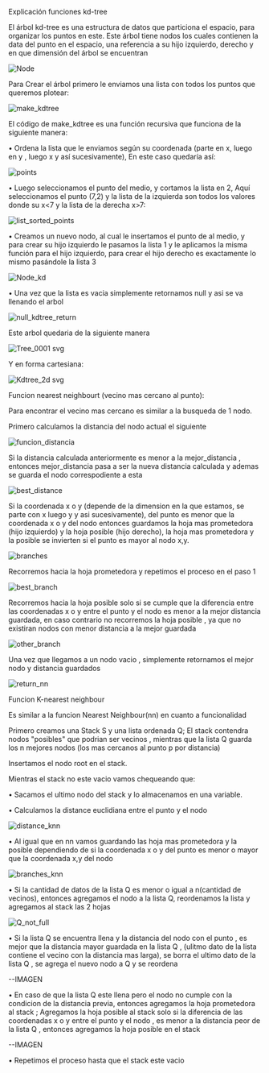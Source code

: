 Explicación funciones kd-tree

El árbol kd-tree es una estructura de datos que particiona el espacio, para organizar los puntos en este.
Este árbol tiene nodos los cuales contienen la data del punto en el espacio, una referencia a su hijo izquierdo, derecho y en que dimensión del árbol se encuentran

![Node](https://user-images.githubusercontent.com/82010968/118082226-c8c2cb00-b38a-11eb-98d6-1faaee21f372.png)

Para Crear el árbol primero le enviamos una lista con todos los puntos que queremos plotear:

![make_kdtree](https://user-images.githubusercontent.com/82010968/118082553-628a7800-b38b-11eb-9323-a1103d5e0d07.png)

El código de make_kdtree es una función recursiva que funciona de la siguiente manera:

• Ordena la lista que le enviamos según su coordenada (parte en x, luego en y , luego x y así sucesivamente), En este caso quedaría así:

![points](https://user-images.githubusercontent.com/82010968/118082962-1855c680-b38c-11eb-9c55-f32129d00ccf.png)

• Luego seleccionamos el punto del medio, y cortamos la lista en 2, Aquí seleccionamos el punto (7,2) y la lista de la izquierda son todos los valores donde su x<7 y la lista de la derecha x>7:

![list_sorted_points](https://user-images.githubusercontent.com/82010968/118082989-21df2e80-b38c-11eb-8ff8-529d26aaa30d.png)

•	Creamos un nuevo nodo, al cual le insertamos el punto de al medio, y para crear su hijo izquierdo le pasamos la lista 1 y le aplicamos la misma función para el hijo izquierdo, para crear el hijo derecho es exactamente lo mismo pasándole la lista 3

![Node_kd](https://user-images.githubusercontent.com/82010968/118083320-a8940b80-b38c-11eb-80bb-2e8c41ddb0bb.png)

• Una vez que la lista es vacia simplemente retornamos null y asi se va llenando el arbol
	
![null_kdtree_return](https://user-images.githubusercontent.com/82010968/118083423-e42ed580-b38c-11eb-84f3-b4bb3b1ae958.png)

Este arbol quedaria de la siguiente manera 


![Tree_0001 svg](https://user-images.githubusercontent.com/82010968/118083746-6d460c80-b38d-11eb-96df-51149f6de08b.png)

Y en forma cartesiana:

![Kdtree_2d svg](https://user-images.githubusercontent.com/82010968/118083751-71722a00-b38d-11eb-91ef-7dcf2d518f05.png)



Funcion nearest neighbourt (vecino mas cercano al punto):

Para encontrar el vecino mas cercano es similar a la busqueda de 1 nodo.

Primero calculamos la distancia del nodo actual el siguiente

![funcion_distancia](https://user-images.githubusercontent.com/82010968/118108744-5cf25980-b3ae-11eb-93b2-b8be9c13124c.png)


Si la distancia calculada anteriormente es menor a la mejor_distancia , entonces mejor_distancia pasa a ser la nueva distancia calculada y ademas se guarda el nodo correspodiente a esta

![best_distance](https://user-images.githubusercontent.com/82010968/118109098-beb2c380-b3ae-11eb-82d6-8fe89997bdcf.png)

Si la coordenada x o y (depende de la dimension en la que estamos, se parte con x luego y y asi sucesivamente), del punto es menor que la coordenada x o y del nodo entonces
guardamos la hoja mas prometedora (hijo izquierdo) y la hoja posible (hijo derecho), la hoja mas prometedora y la posible se invierten si el punto es mayor al nodo x,y.

![branches](https://user-images.githubusercontent.com/82010968/118109373-181af280-b3af-11eb-93a5-f539b83ee68f.png)

Recorremos hacia la hoja prometedora y repetimos el proceso en el paso 1

![best_branch](https://user-images.githubusercontent.com/82010968/118109746-94153a80-b3af-11eb-90f8-4896171f89bb.png)

Recorremos hacia la hoja posible solo si se cumple que la diferencia entre las coordenadas x o y entre el punto y el nodo es menor a la mejor distancia guardada, en caso 
contrario no recorremos la hoja posible , ya que no existiran nodos con menor distancia a la mejor guardada

![other_branch](https://user-images.githubusercontent.com/82010968/118109769-9b3c4880-b3af-11eb-8245-e9cbb8d2719e.png)

Una vez que llegamos a un nodo vacio , simplemente retornamos el mejor nodo y distancia guardados

![return_nn](https://user-images.githubusercontent.com/82010968/118109787-a000fc80-b3af-11eb-95ae-ce7a5786cdea.png)


Funcion  K-nearest neighbour

Es similar a la funcion Nearest Neighbour(nn) en cuanto a funcionalidad

Primero creamos una Stack S y una lista ordenada Q; El stack contendra nodos "posibles" que podrian ser vecinos  , mientras que la lista Q guarda los n mejores nodos (los 
mas cercanos al punto p por distancia)

Insertamos el nodo root en el stack.

Mientras el stack no este vacio vamos chequeando que:

• Sacamos el ultimo nodo del stack y lo almacenamos en una variable.

• Calculamos la distance euclidiana entre el punto y el nodo

![distance_knn](https://user-images.githubusercontent.com/82010968/118110323-451bd500-b3b0-11eb-8c96-1122a16cf440.png)

• Al igual que en nn vamos guardando las hoja mas prometedora y la posible dependiendo de si la coordenada x o y del punto es menor o mayor que la coordenada x,y del nodo

![branches_knn](https://user-images.githubusercontent.com/82010968/118110343-4baa4c80-b3b0-11eb-9a8c-8d725cdc912b.png)

• Si la cantidad de datos de la lista Q es menor o igual a n(cantidad de vecinos), entonces agregamos el nodo a la lista Q, reordenamos la lista y agregamos al stack las 2
hojas

![Q_not_full](https://user-images.githubusercontent.com/82010968/118110378-5664e180-b3b0-11eb-818a-d6de9151052e.png)


• Si la lista Q se encuentra llena y la distancia del nodo con el punto , es mejor que la distancia mayor guardada en la lista Q , (ulitmo dato de la lista contiene el vecino
con la distancia mas larga), se borra el ultimo dato de la lista Q , se agrega el nuevo nodo a Q y se reordena

--IMAGEN

• En caso de que la lista Q este llena pero el nodo no cumple con la condicion de la distancia previa, entonces agregamos la hoja prometedora al stack ; Agregamos la hoja posible al stack solo si la diferencia de las coordenadas x o y entre el punto y el nodo , es menor a la distancia peor de la lista Q , entonces agregamos la hoja posible en
el stack

--IMAGEN

• Repetimos el proceso hasta que el stack este vacio







